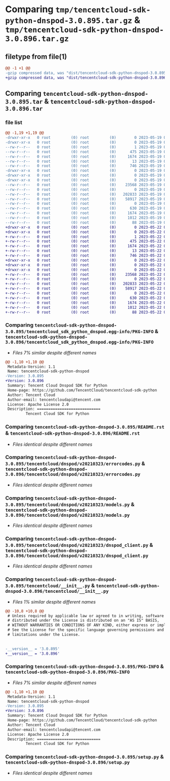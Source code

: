 # Comparing `tmp/tencentcloud-sdk-python-dnspod-3.0.895.tar.gz` & `tmp/tencentcloud-sdk-python-dnspod-3.0.896.tar.gz`

## filetype from file(1)

```diff
@@ -1 +1 @@
-gzip compressed data, was "dist/tencentcloud-sdk-python-dnspod-3.0.895.tar", last modified: Fri May 19 02:49:17 2023, max compression
+gzip compressed data, was "dist/tencentcloud-sdk-python-dnspod-3.0.896.tar", last modified: Mon May 22 00:21:26 2023, max compression
```

## Comparing `tencentcloud-sdk-python-dnspod-3.0.895.tar` & `tencentcloud-sdk-python-dnspod-3.0.896.tar`

### file list

```diff
@@ -1,19 +1,19 @@
-drwxr-xr-x   0 root         (0) root         (0)        0 2023-05-19 02:49:17.000000 tencentcloud-sdk-python-dnspod-3.0.895/
-drwxr-xr-x   0 root         (0) root         (0)        0 2023-05-19 02:49:17.000000 tencentcloud-sdk-python-dnspod-3.0.895/tencentcloud_sdk_python_dnspod.egg-info/
--rw-r--r--   0 root         (0) root         (0)        1 2023-05-19 02:49:17.000000 tencentcloud-sdk-python-dnspod-3.0.895/tencentcloud_sdk_python_dnspod.egg-info/dependency_links.txt
--rw-r--r--   0 root         (0) root         (0)      475 2023-05-19 02:49:17.000000 tencentcloud-sdk-python-dnspod-3.0.895/tencentcloud_sdk_python_dnspod.egg-info/SOURCES.txt
--rw-r--r--   0 root         (0) root         (0)     1674 2023-05-19 02:49:17.000000 tencentcloud-sdk-python-dnspod-3.0.895/tencentcloud_sdk_python_dnspod.egg-info/PKG-INFO
--rw-r--r--   0 root         (0) root         (0)       13 2023-05-19 02:49:17.000000 tencentcloud-sdk-python-dnspod-3.0.895/tencentcloud_sdk_python_dnspod.egg-info/top_level.txt
--rw-r--r--   0 root         (0) root         (0)      746 2023-05-19 02:49:17.000000 tencentcloud-sdk-python-dnspod-3.0.895/README.rst
-drwxr-xr-x   0 root         (0) root         (0)        0 2023-05-19 02:49:17.000000 tencentcloud-sdk-python-dnspod-3.0.895/tencentcloud/
-drwxr-xr-x   0 root         (0) root         (0)        0 2023-05-19 02:49:17.000000 tencentcloud-sdk-python-dnspod-3.0.895/tencentcloud/dnspod/
-drwxr-xr-x   0 root         (0) root         (0)        0 2023-05-19 02:49:17.000000 tencentcloud-sdk-python-dnspod-3.0.895/tencentcloud/dnspod/v20210323/
--rw-r--r--   0 root         (0) root         (0)    23568 2023-05-19 02:49:17.000000 tencentcloud-sdk-python-dnspod-3.0.895/tencentcloud/dnspod/v20210323/errorcodes.py
--rw-r--r--   0 root         (0) root         (0)        0 2023-05-19 02:49:17.000000 tencentcloud-sdk-python-dnspod-3.0.895/tencentcloud/dnspod/v20210323/__init__.py
--rw-r--r--   0 root         (0) root         (0)   202833 2023-05-19 02:49:17.000000 tencentcloud-sdk-python-dnspod-3.0.895/tencentcloud/dnspod/v20210323/models.py
--rw-r--r--   0 root         (0) root         (0)    58917 2023-05-19 02:49:17.000000 tencentcloud-sdk-python-dnspod-3.0.895/tencentcloud/dnspod/v20210323/dnspod_client.py
--rw-r--r--   0 root         (0) root         (0)        0 2023-05-19 02:49:17.000000 tencentcloud-sdk-python-dnspod-3.0.895/tencentcloud/dnspod/__init__.py
--rw-r--r--   0 root         (0) root         (0)      630 2023-05-19 02:49:17.000000 tencentcloud-sdk-python-dnspod-3.0.895/tencentcloud/__init__.py
--rw-r--r--   0 root         (0) root         (0)     1674 2023-05-19 02:49:17.000000 tencentcloud-sdk-python-dnspod-3.0.895/PKG-INFO
--rw-r--r--   0 root         (0) root         (0)     1012 2023-05-19 02:49:17.000000 tencentcloud-sdk-python-dnspod-3.0.895/setup.py
--rw-r--r--   0 root         (0) root         (0)       88 2023-05-19 02:49:17.000000 tencentcloud-sdk-python-dnspod-3.0.895/setup.cfg
+drwxr-xr-x   0 root         (0) root         (0)        0 2023-05-22 00:21:26.000000 tencentcloud-sdk-python-dnspod-3.0.896/
+drwxr-xr-x   0 root         (0) root         (0)        0 2023-05-22 00:21:26.000000 tencentcloud-sdk-python-dnspod-3.0.896/tencentcloud_sdk_python_dnspod.egg-info/
+-rw-r--r--   0 root         (0) root         (0)        1 2023-05-22 00:21:26.000000 tencentcloud-sdk-python-dnspod-3.0.896/tencentcloud_sdk_python_dnspod.egg-info/dependency_links.txt
+-rw-r--r--   0 root         (0) root         (0)      475 2023-05-22 00:21:26.000000 tencentcloud-sdk-python-dnspod-3.0.896/tencentcloud_sdk_python_dnspod.egg-info/SOURCES.txt
+-rw-r--r--   0 root         (0) root         (0)     1674 2023-05-22 00:21:26.000000 tencentcloud-sdk-python-dnspod-3.0.896/tencentcloud_sdk_python_dnspod.egg-info/PKG-INFO
+-rw-r--r--   0 root         (0) root         (0)       13 2023-05-22 00:21:26.000000 tencentcloud-sdk-python-dnspod-3.0.896/tencentcloud_sdk_python_dnspod.egg-info/top_level.txt
+-rw-r--r--   0 root         (0) root         (0)      746 2023-05-22 00:21:26.000000 tencentcloud-sdk-python-dnspod-3.0.896/README.rst
+drwxr-xr-x   0 root         (0) root         (0)        0 2023-05-22 00:21:26.000000 tencentcloud-sdk-python-dnspod-3.0.896/tencentcloud/
+drwxr-xr-x   0 root         (0) root         (0)        0 2023-05-22 00:21:26.000000 tencentcloud-sdk-python-dnspod-3.0.896/tencentcloud/dnspod/
+drwxr-xr-x   0 root         (0) root         (0)        0 2023-05-22 00:21:26.000000 tencentcloud-sdk-python-dnspod-3.0.896/tencentcloud/dnspod/v20210323/
+-rw-r--r--   0 root         (0) root         (0)    23568 2023-05-22 00:21:26.000000 tencentcloud-sdk-python-dnspod-3.0.896/tencentcloud/dnspod/v20210323/errorcodes.py
+-rw-r--r--   0 root         (0) root         (0)        0 2023-05-22 00:21:26.000000 tencentcloud-sdk-python-dnspod-3.0.896/tencentcloud/dnspod/v20210323/__init__.py
+-rw-r--r--   0 root         (0) root         (0)   202833 2023-05-22 00:21:26.000000 tencentcloud-sdk-python-dnspod-3.0.896/tencentcloud/dnspod/v20210323/models.py
+-rw-r--r--   0 root         (0) root         (0)    58917 2023-05-22 00:21:26.000000 tencentcloud-sdk-python-dnspod-3.0.896/tencentcloud/dnspod/v20210323/dnspod_client.py
+-rw-r--r--   0 root         (0) root         (0)        0 2023-05-22 00:21:26.000000 tencentcloud-sdk-python-dnspod-3.0.896/tencentcloud/dnspod/__init__.py
+-rw-r--r--   0 root         (0) root         (0)      630 2023-05-22 00:21:26.000000 tencentcloud-sdk-python-dnspod-3.0.896/tencentcloud/__init__.py
+-rw-r--r--   0 root         (0) root         (0)     1674 2023-05-22 00:21:26.000000 tencentcloud-sdk-python-dnspod-3.0.896/PKG-INFO
+-rw-r--r--   0 root         (0) root         (0)     1012 2023-05-22 00:21:26.000000 tencentcloud-sdk-python-dnspod-3.0.896/setup.py
+-rw-r--r--   0 root         (0) root         (0)       88 2023-05-22 00:21:26.000000 tencentcloud-sdk-python-dnspod-3.0.896/setup.cfg
```

### Comparing `tencentcloud-sdk-python-dnspod-3.0.895/tencentcloud_sdk_python_dnspod.egg-info/PKG-INFO` & `tencentcloud-sdk-python-dnspod-3.0.896/tencentcloud_sdk_python_dnspod.egg-info/PKG-INFO`

 * *Files 7% similar despite different names*

```diff
@@ -1,10 +1,10 @@
 Metadata-Version: 1.1
 Name: tencentcloud-sdk-python-dnspod
-Version: 3.0.895
+Version: 3.0.896
 Summary: Tencent Cloud Dnspod SDK for Python
 Home-page: https://github.com/TencentCloud/tencentcloud-sdk-python
 Author: Tencent Cloud
 Author-email: tencentcloudapi@tencent.com
 License: Apache License 2.0
 Description: ============================
         Tencent Cloud SDK for Python
```

### Comparing `tencentcloud-sdk-python-dnspod-3.0.895/README.rst` & `tencentcloud-sdk-python-dnspod-3.0.896/README.rst`

 * *Files identical despite different names*

### Comparing `tencentcloud-sdk-python-dnspod-3.0.895/tencentcloud/dnspod/v20210323/errorcodes.py` & `tencentcloud-sdk-python-dnspod-3.0.896/tencentcloud/dnspod/v20210323/errorcodes.py`

 * *Files identical despite different names*

### Comparing `tencentcloud-sdk-python-dnspod-3.0.895/tencentcloud/dnspod/v20210323/models.py` & `tencentcloud-sdk-python-dnspod-3.0.896/tencentcloud/dnspod/v20210323/models.py`

 * *Files identical despite different names*

### Comparing `tencentcloud-sdk-python-dnspod-3.0.895/tencentcloud/dnspod/v20210323/dnspod_client.py` & `tencentcloud-sdk-python-dnspod-3.0.896/tencentcloud/dnspod/v20210323/dnspod_client.py`

 * *Files identical despite different names*

### Comparing `tencentcloud-sdk-python-dnspod-3.0.895/tencentcloud/__init__.py` & `tencentcloud-sdk-python-dnspod-3.0.896/tencentcloud/__init__.py`

 * *Files 1% similar despite different names*

```diff
@@ -10,8 +10,8 @@
 # Unless required by applicable law or agreed to in writing, software
 # distributed under the License is distributed on an "AS IS" BASIS,
 # WITHOUT WARRANTIES OR CONDITIONS OF ANY KIND, either express or implied.
 # See the License for the specific language governing permissions and
 # limitations under the License.
 
 
-__version__ = '3.0.895'
+__version__ = '3.0.896'
```

### Comparing `tencentcloud-sdk-python-dnspod-3.0.895/PKG-INFO` & `tencentcloud-sdk-python-dnspod-3.0.896/PKG-INFO`

 * *Files 7% similar despite different names*

```diff
@@ -1,10 +1,10 @@
 Metadata-Version: 1.1
 Name: tencentcloud-sdk-python-dnspod
-Version: 3.0.895
+Version: 3.0.896
 Summary: Tencent Cloud Dnspod SDK for Python
 Home-page: https://github.com/TencentCloud/tencentcloud-sdk-python
 Author: Tencent Cloud
 Author-email: tencentcloudapi@tencent.com
 License: Apache License 2.0
 Description: ============================
         Tencent Cloud SDK for Python
```

### Comparing `tencentcloud-sdk-python-dnspod-3.0.895/setup.py` & `tencentcloud-sdk-python-dnspod-3.0.896/setup.py`

 * *Files identical despite different names*

